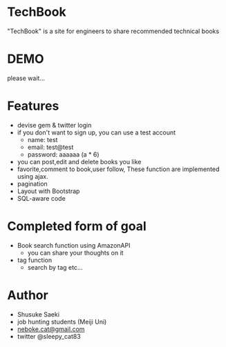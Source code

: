 # TechBook

"TechBook" is a site for engineers to share recommended technical books

# DEMO

please wait...

# Features
- devise gem & twitter login
 - if you don't want to sign up, you can use a test account
   - name: test
   - email: test@test
   - password: aaaaaa (a * 6)
- you can post,edit and delete books you like
- favorite,comment to book,user follow, These function are implemented using ajax.
- pagination
- Layout with Bootstrap
- SQL-aware code

# Completed form of goal
- Book search function using AmazonAPI
  - you can share your thoughts on it
- tag function
  - search by tag
 etc...

# Author
* Shusuke Saeki
* job hunting students (Meiji Uni)
* neboke.cat@gmail.com
* twitter @sleepy_cat83
